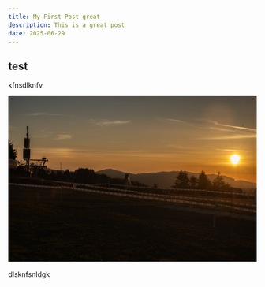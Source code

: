 ```yaml
---
title: My First Post great
description: This is a great post
date: 2025-06-29
---
```


## test
kfnsdlknfv

![image](https://raw.githubusercontent.com/4C-Winterberg-e-V/4C-blog/eb3f6829eab0f394c6549fcc4c1a7c734e214da9/img/herosection.jpg)

dlsknfsnldgk
